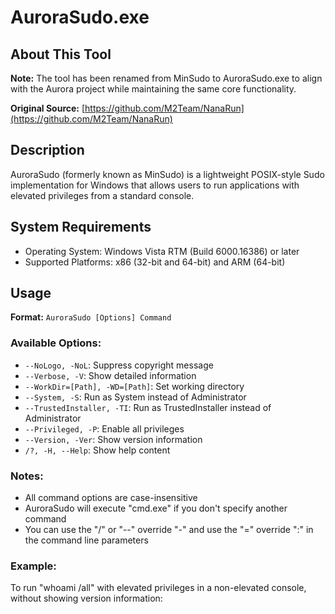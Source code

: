 # AuroraSudo.exe

## About This Tool

**Note:** The tool has been renamed from MinSudo to AuroraSudo.exe to align with the Aurora project while maintaining the same core functionality.

**Original Source:** [https://github.com/M2Team/NanaRun](https://github.com/M2Team/NanaRun)

## Description

AuroraSudo (formerly known as MinSudo) is a lightweight POSIX-style Sudo implementation for Windows that allows users to run applications with elevated privileges from a standard console.

## System Requirements

- Operating System: Windows Vista RTM (Build 6000.16386) or later
- Supported Platforms: x86 (32-bit and 64-bit) and ARM (64-bit)

## Usage

**Format:** `AuroraSudo [Options] Command`

### Available Options:

- `--NoLogo, -NoL`: Suppress copyright message
- `--Verbose, -V`: Show detailed information
- `--WorkDir=[Path], -WD=[Path]`: Set working directory
- `--System, -S`: Run as System instead of Administrator
- `--TrustedInstaller, -TI`: Run as TrustedInstaller instead of Administrator
- `--Privileged, -P`: Enable all privileges
- `--Version, -Ver`: Show version information
- `/?, -H, --Help`: Show help content

### Notes:

- All command options are case-insensitive
- AuroraSudo will execute "cmd.exe" if you don't specify another command
- You can use the "/" or "--" override "-" and use the "=" override ":" in the command line parameters

### Example:

To run "whoami /all" with elevated privileges in a non-elevated console, without showing version information:

